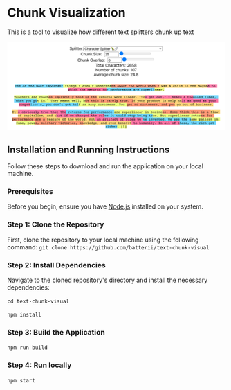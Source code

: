 # Chunk Visualization

This is a tool to visualize how different text splitters chunk up text

![ChunkViz Preview](public/ChunkVizPreview.png)

## Installation and Running Instructions

Follow these steps to download and run the application on your local machine.

### Prerequisites

Before you begin, ensure you have [Node.js](https://nodejs.org/) installed on your system.

### Step 1: Clone the Repository

First, clone the repository to your local machine using the following command:
`git clone https://github.com/batterii/text-chunk-visual`

### Step 2: Install Dependencies

Navigate to the cloned repository's directory and install the necessary dependencies:

`cd text-chunk-visual`

`npm install`


### Step 3: Build the Application

`npm run build`

### Step 4: Run locally

`npm start`

